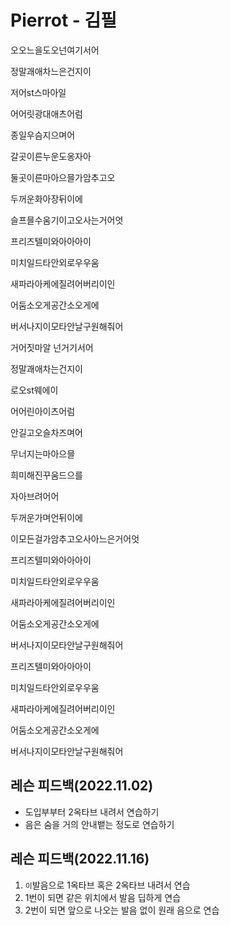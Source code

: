 # Pierrot - 김필

오오느을도오넌여기서어

정말괘애차느은건지이

저어st스마아일

어어릿광대애츠어럼

종일우슴지으며어

갈곳이른누운도옹자아

둘곳이른마아으믈가암추고오

두꺼운화아장뒤이에

슬프믈수움기이고오사는거어엇

프리즈텔미와아아아이

미치일드타안외로우우움

새파라아케에질려어버리이인

어둠소오게공간소오게에

버서나지이모타안날구원해줘어



거어짓마알 넌거기서어

정말괘애차는건지이

로오st웨에이

어어린아이츠어럼

안길고오슬차즈며어

무너지는마아으믈

희미해진꾸움드으를

자아브려어어

두꺼운가며언뒤이에

이모든걸가암추고오사아느은거어엇

프리즈텔미와아아아이

미치일드타안외로우우움

새파라아케에질려어버리이인

어둠소오게공간소오게에

버서나지이모타안날구원해줘어



프리즈텔미와아아아이

미치일드타안외로우우움

새파라아케에질려어버리이인

어둠소오게공간소오게에

버서나지이모타안날구원해줘어



## 레슨 피드백(2022.11.02)

- 도입부부터 2옥타브 내려서 연습하기
- 음은 숨을 거의 안내뱉는 정도로 연습하기



## 레슨 피드백(2022.11.16)

1. `이`발음으로 1옥타브 혹은 2옥타브 내려서 연습
2. 1번이 되면 같은 위치에서 발음 딥하게 연습
3. 2번이 되면 앞으로 나오는 발음 없이 원래 음으로 연습

